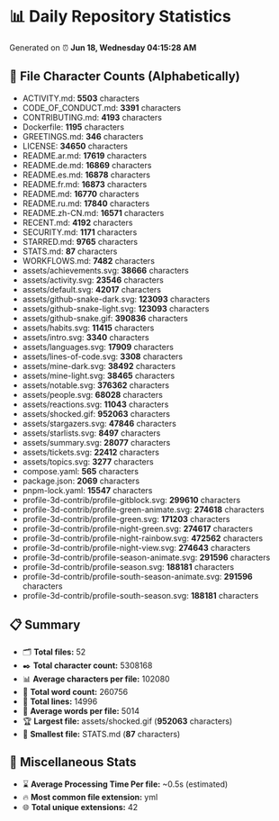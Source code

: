 # 📊 Daily Repository Statistics
Generated on ⏰ **Jun 18, Wednesday 04:15:28 AM**

## 📂 File Character Counts (Alphabetically)
- ACTIVITY.md: **5503** characters
- CODE_OF_CONDUCT.md: **3391** characters
- CONTRIBUTING.md: **4193** characters
- Dockerfile: **1195** characters
- GREETINGS.md: **346** characters
- LICENSE: **34650** characters
- README.ar.md: **17619** characters
- README.de.md: **16869** characters
- README.es.md: **16878** characters
- README.fr.md: **16873** characters
- README.md: **16770** characters
- README.ru.md: **17840** characters
- README.zh-CN.md: **16571** characters
- RECENT.md: **4192** characters
- SECURITY.md: **1171** characters
- STARRED.md: **9765** characters
- STATS.md: **87** characters
- WORKFLOWS.md: **7482** characters
- assets/achievements.svg: **38666** characters
- assets/activity.svg: **23546** characters
- assets/default.svg: **42017** characters
- assets/github-snake-dark.svg: **123093** characters
- assets/github-snake-light.svg: **123093** characters
- assets/github-snake.gif: **390836** characters
- assets/habits.svg: **11415** characters
- assets/intro.svg: **3340** characters
- assets/languages.svg: **17909** characters
- assets/lines-of-code.svg: **3308** characters
- assets/mine-dark.svg: **38492** characters
- assets/mine-light.svg: **38465** characters
- assets/notable.svg: **376362** characters
- assets/people.svg: **68028** characters
- assets/reactions.svg: **11043** characters
- assets/shocked.gif: **952063** characters
- assets/stargazers.svg: **47846** characters
- assets/starlists.svg: **8497** characters
- assets/summary.svg: **28077** characters
- assets/tickets.svg: **22412** characters
- assets/topics.svg: **3277** characters
- compose.yaml: **565** characters
- package.json: **2069** characters
- pnpm-lock.yaml: **15547** characters
- profile-3d-contrib/profile-gitblock.svg: **299610** characters
- profile-3d-contrib/profile-green-animate.svg: **274618** characters
- profile-3d-contrib/profile-green.svg: **171203** characters
- profile-3d-contrib/profile-night-green.svg: **274617** characters
- profile-3d-contrib/profile-night-rainbow.svg: **472562** characters
- profile-3d-contrib/profile-night-view.svg: **274643** characters
- profile-3d-contrib/profile-season-animate.svg: **291596** characters
- profile-3d-contrib/profile-season.svg: **188181** characters
- profile-3d-contrib/profile-south-season-animate.svg: **291596** characters
- profile-3d-contrib/profile-south-season.svg: **188181** characters

## 📋 Summary
- 🗂️ **Total files:** 52
- ✒️ **Total character count:** 5308168
- 📊 **Average characters per file:** 102080
- 📝 **Total word count:** 260756
- 🧾 **Total lines:** 14996
- 📐 **Average words per file:** 5014
- 🏆 **Largest file:** assets/shocked.gif (**952063** characters)
- 🥉 **Smallest file:** STATS.md (**87** characters)

## 🌟 Miscellaneous Stats
- ⌛ **Average Processing Time Per file:** ~0.5s (estimated)
- 🔥 **Most common file extension:** yml
- 🌐 **Total unique extensions:** 42
